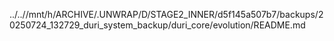 ../..//mnt/h/ARCHIVE/.UNWRAP/D/STAGE2_INNER/d5f145a507b7/backups/20250724_132729_duri_system_backup/duri_core/evolution/README.md